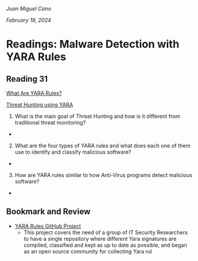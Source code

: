 *Juan Miguel Cano*

*February 19, 2024*

# Readings: Malware Detection with YARA Rules

## Reading 31
[What Are YARA Rules?](https://archerint.com/what-are-yara-rules/)

[Threat Hunting using YARA](https://www.geeksforgeeks.org/threat-hunting-using-yara/)

1. What is the main goal of Threat Hunting and how is it different from traditional threat monitoring?
- 
2. What are the four types of YARA rules and what does each one of them use to identify and classify malicious software?
- 
3. How are YARA rules similar to how Anti-Virus programs detect malicious software?
- 

## Bookmark and Review
- [YARA Rules GitHub Project](https://github.com/Yara-Rules/rules)
    - This project covers the need of a group of IT Security Researchers to have a single repository where different Yara signatures are compiled, classified and kept as up to date as possible, and began as an open source community for collecting Yara rul